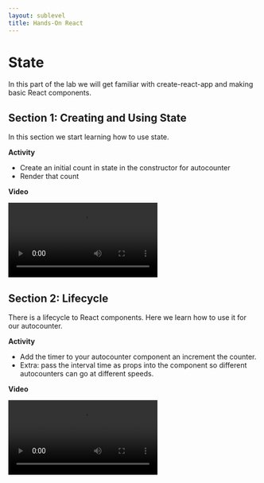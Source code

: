 ```yaml
---
layout: sublevel
title: Hands-On React
---
```


# State

In this part of the lab we will get familiar with create-react-app and making basic React components.

## Section 1: Creating and Using State

In this section we start learning how to use state.

**Activity**

* Create an initial count in state in the constructor for autocounter
* Render that count

**Video**

<video src="https://s3-us-west-2.amazonaws.com/nddg-vids/lesson-02-a-state.mp4" style="max-width: 60%;" controls></video>

## Section 2: Lifecycle

There is a lifecycle to React components. Here we learn how to use it for our autocounter.

**Activity**

* Add the timer to your autocounter component an increment the counter.
* Extra: pass the interval time as props into the component so different autocounters can go at different speeds.

**Video**

<video src="https://s3-us-west-2.amazonaws.com/nddg-vids/lesson-02-b-lifecycle.mp4" style="max-width: 60%;" controls></video>
